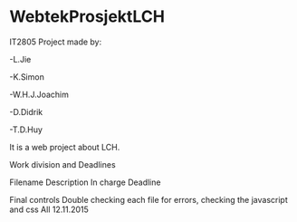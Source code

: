 # WebtekProsjektLCH

IT2805 Project made by: 

-L.Jie

-K.Simon

-W.H.J.Joachim

-D.Didrik

-T.D.Huy

It is a web project about LCH.

Work division and Deadlines

Filename 	Description 	In charge 	Deadline

Final controls 	Double checking each file for errors, checking the javascript and css 	All 	12.11.2015
